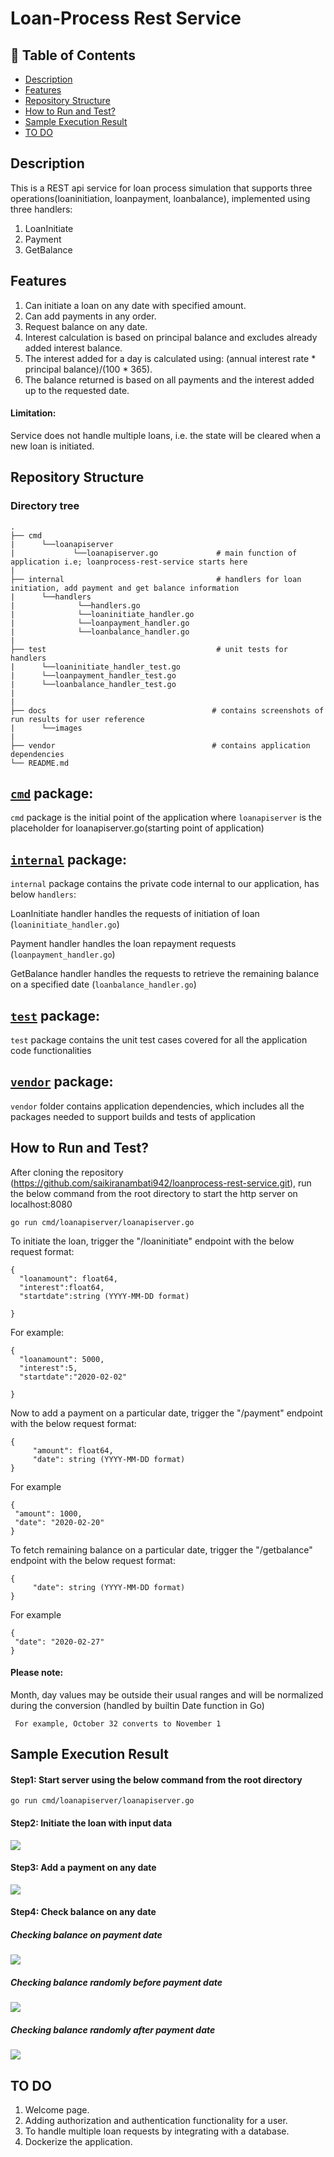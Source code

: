 # Loan-Process Rest Service

## 🚩 Table of Contents

 - [Description](#description)
 - [Features](#features)
 - [Repository Structure](#repository-structure)
 - [How to Run and Test?](#how-to-run-and-test)
 - [Sample Execution Result](#sample-execution-result)
 - [TO DO](#to-do)

## Description
This is a REST api service for loan process simulation that supports three operations(loaninitiation, loanpayment, loanbalance), 
implemented using three handlers:
1) LoanInitiate
2) Payment
3) GetBalance

## Features
1) Can initiate a loan on any date with specified amount.
2) Can add payments in any order.
3) Request balance on any date.
4) Interest calculation is based on principal balance and excludes already added interest balance.
5) The interest added for a day is calculated using: (annual interest rate * principal balance)/(100 * 365).
6) The balance returned is based on all payments and the interest added up to the requested date.
#### Limitation: 
Service does not handle multiple loans, i.e. the state will be cleared when a new loan is initiated.



## Repository Structure

### Directory tree
    . 
    ├── cmd
    |      └──loanapiserver
    |             └──loanapiserver.go             # main function of application i.e; loanprocess-rest-service starts here
    |                         
    ├── internal                                  # handlers for loan initiation, add payment and get balance information 
    |      └──handlers
    |              └──handlers.go
    |              └──loaninitiate_handler.go
    |              └──loanpayment_handler.go
    |              └──loanbalance_handler.go
    |                
    ├── test                                      # unit tests for handlers     
    |      └──loaninitiate_handler_test.go                             
    |      └──loanpayment_handler_test.go
    |      └──loanbalance_handler_test.go
    |
    |
    ├── docs                                     # contains screenshots of run results for user reference 
    |      └──images                        
    |                  
    ├── vendor                                   # contains application dependencies
    └── README.md

[`cmd`](https://github.com/saikiranambati942/loanprocess-rest-service/tree/master/cmd "API documentation") package:
------------------------------------------------------------------------------------------------------------------

 `cmd` package is the initial point of the application where `loanapiserver` is the placeholder for loanapiserver.go(starting point of application)


[`internal`](https://github.com/saikiranambati942/loanprocess-rest-service/tree/master/internal "API documentation") package:
----------------------------------------------------------------------------------------------------------------------------

 `internal` package contains the private code internal to our application, has below `handlers`:

LoanInitiate handler handles the requests of initiation of loan (`loaninitiate_handler.go`)

Payment handler handles the loan repayment requests (`loanpayment_handler.go`)

GetBalance handler handles the requests to retrieve the remaining balance  on a specified date (`loanbalance_handler.go`)


[`test`](https://github.com/saikiranambati942/loanprocess-rest-service/tree/master/test "API documentation") package:
--------------------------------------------------------------------------------------------------------------------

`test` package contains the unit test cases covered for all the application code functionalities


[`vendor`](https://github.com/saikiranambati942/loanprocess-rest-service/tree/master/vendor "API documentation") package:
------------------------------------------------------------------------------------------------------------------------

`vendor` folder contains application dependencies, which includes all the packages needed to support builds and tests of application


## How to Run and Test?
After cloning the repository (https://github.com/saikiranambati942/loanprocess-rest-service.git), run the below command from the root directory to start the http server on localhost:8080

```
go run cmd/loanapiserver/loanapiserver.go
```


To initiate the loan, trigger the "/loaninitiate" endpoint with the below request format:
```
{
  "loanamount": float64,
  "interest":float64,
  "startdate":string (YYYY-MM-DD format)
  
}
```
For example:
```
{
  "loanamount": 5000,
  "interest":5,
  "startdate":"2020-02-02"
  
}
```
Now to add a payment on a particular date, trigger the "/payment" endpoint with the below request format:

```
{
     "amount": float64,
     "date": string (YYYY-MM-DD format)
}
   ```
For example

```
{
 "amount": 1000, 
 "date": "2020-02-20"
}
```
To fetch remaining balance on a particular date, trigger the "/getbalance"  endpoint with the below request format:

```
{
     "date": string (YYYY-MM-DD format)
}
   ```

For example   

```
{ 
 "date": "2020-02-27"
}
```

#### Please note:
  Month, day values may be outside their usual ranges and will be normalized during the conversion
  (handled by builtin Date function in Go)
     
     For example, October 32 converts to November 1
    

## Sample Execution Result
#### Step1: Start server using the below command from the root directory

```
go run cmd/loanapiserver/loanapiserver.go
```
#### Step2: Initiate the loan with input data

![](https://github.com/saikiranambati942/loanprocess-rest-service/blob/master/docs/images/loaninitiate.png)

#### Step3: Add a payment on any date

![](https://github.com/saikiranambati942/loanprocess-rest-service/blob/master/docs/images/loanpayment.png)

#### Step4: Check balance on any date

##### Checking balance on payment date 

![](https://github.com/saikiranambati942/loanprocess-rest-service/blob/master/docs/images/loanbalance_on_paymentdate.png)

##### Checking balance randomly before payment date 

![](https://github.com/saikiranambati942/loanprocess-rest-service/blob/master/docs/images/loanbalance_before_paymentdate.png)

##### Checking balance randomly after payment date 

![](https://github.com/saikiranambati942/loanprocess-rest-service/blob/master/docs/images/loanbalance_after_paymentdate.png)





## TO DO
1) Welcome page.
2) Adding authorization and authentication functionality for a user.
3) To handle multiple loan requests by integrating with a database. 
4) Dockerize the application.





